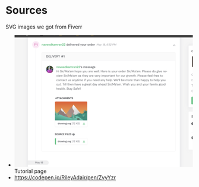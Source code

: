 # Sources
SVG images we got from Fiverr
- ![background](./background.png)
Tutorial page
- https://codepen.io/RileyAdair/pen/ZvyYzr
